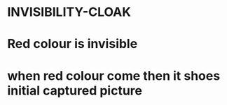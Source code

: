 # INVISIBILITY-CLOAK
# Red colour is invisible
# when red colour come then it shoes initial captured picture
